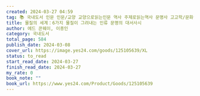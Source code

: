 ```yaml
---
created: 2024-03-27 04:59
tag: 📚 국내도서 인문 인문/교양 교양으로읽는인문 역사 주제로읽는역사 문명사 고고학/문화인류학
title: 물질의 세계：6가지 물질이 그려내는 인류 문명의 대서사시
author: 에드 콘웨이, 이종인
category: 국내도서
total_page: 584
publish_date: 2024-03-08
cover_url: https://image.yes24.com/goods/125105639/XL
status: to_read
start_read_date: 2024-03-27
finish_read_date: 2024-03-27
my_rate: 0
book_note: ""
book_url: https://www.yes24.com/Product/Goods/125105639
---
```



